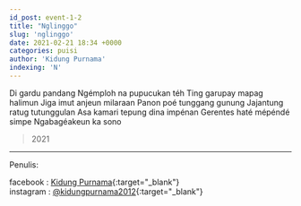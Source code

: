 ```yaml
---
id_post: event-1-2
title: "Nglinggo"
slug: 'nglinggo'
date: 2021-02-21 18:34 +0000
categories: puisi
author: 'Kidung Purnama'
indexing: 'N'
---
```


Di gardu pandang
Ngémploh na pupucukan téh
Ting garupay mapag halimun
Jiga imut anjeun milaraan
Panon poé tunggang gunung
Jajantung ratug tutunggulan
Asa kamari tepung dina impénan
Gerentes haté mépéndé simpe
Ngabagéakeun ka sono

>2021

<hr>

Penulis:

facebook : [Kidung Purnama](https://www.facebook.com/kidungp){:target="_blank"}  
instagram : [@kidungpurnama2012](https://www.instagram.com/kidungpurnama2012/){:target="_blank"}
